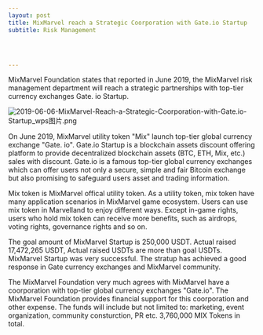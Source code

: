 ```yaml
---
layout: post
title: MixMarvel reach a Strategic Coorporation with Gate.io Startup
subtitle: Risk Management




---
```


MixMarvel Foundation states that reported in June 2019, the MixMarvel risk management department will reach a strategic partnerships with top-tier  currency exchanges Gate. io Startup. 

![2019-06-06-MixMarvel-Reach-a-Strategic-Coorporation-with-Gate.io-Startup_wps图片.png](https://i.loli.net/2020/02/24/WU5pCH2b3MAOqum.png)


On June 2019, MixMarvel utility token "Mix" launch top-tier global currency exchange "Gate. io". Gate.io Startup is a blockchain assets discount offering platform to provide decentralized blockchain assets (BTC, ETH, Mix, etc.) sales with discount. Gate.io is a famous top-tier global currency exchanges which can offer users not only a secure, simple and fair Bitcoin exchange but also promising to safeguard users asset and trading information.

Mix token is MixMarvel offical utility token. As a utility token, mix token have many application scenarios in MixMarvel game ecosystem. Users can use mix token in Marvelland to enjoy different ways. Except in-game rights, users who hold mix token can receive more benefits, such as airdrops, voting rights, governance rights and so on. 

The goal amount of MixMarvel Startup is 250,000 USDT. Actual raised 17,472,265 USDT, Actual raised USDTs are more than goal USDTs. MixMarvel Startup was very successful. The stratup has achieved a good response in Gate currency exchanges and MixMarvel community. 

The MixMarvel Foundation very much agrees with MixMarvel have a coorporation with top-tier global currency exchanges "Gate.io". The MixMarvel Foundation provides financial support for this coorporation and other expense. The funds will include but not limited to: marketing, event organization, community consturction, PR etc. 3,760,000 MIX Tokens in total. 
